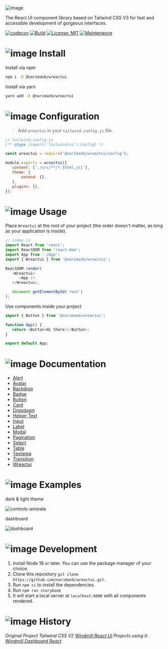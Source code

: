 ![image](https://github.com/narimanb/wreactui/assets/37624015/888b81a4-0bb5-49d4-9a25-6720d553d720)

The React UI component library based on Tailwind CSS V3 for fast and accessible development of gorgeous interfaces.

[![codecov](https://codecov.io/gh/narimanb/wreactui/branch/main/graph/badge.svg?token=O0NG9J08NK)](https://codecov.io/gh/narimanb/wreactui) [![Build](https://github.com/narimanb/wreactui/actions/workflows/build.yml/badge.svg)](https://github.com/narimanb/wreactui/actions/workflows/build.yml) [![License: MIT](https://img.shields.io/badge/License-MIT-green.svg)](https://github.com/narimanb/wreactui/blob/main/LICENSE) [![Maintenance](https://img.shields.io/badge/Maintained%3F-yes-green.svg)](https://github.com/narimanb/wreactui/graphs/commit-activity)

# ![image](https://github.com/narimanb/wreactui/assets/37624015/02864a9c-0b04-41a0-ae64-8795ee9a7279) Install

Install via npm

```sh
npm i -D @narimanb/wreactui
```

Install via yarn

```sh
yarn add -D @narimanb/wreactui
```

# ![image](https://github.com/narimanb/wreactui/assets/37624015/b43f2be3-f0f3-48ea-afb6-1fe8080d7bd6) Configuration

> Add `wreactui` in your `tailwind.config.js` file.

```js
// tailwind.config.js
/** @type {import('tailwindcss').Config} */

const wreactui = require('@narimanb/wreactui/config');

module.exports = wreactui({
   content: ['./src/**/*.{html,js}'],
   theme: {
       extend: {},
   },
   plugins: [],
});
```

# ![image](https://github.com/narimanb/wreactui/assets/37624015/993d78dc-90cd-4838-9f1c-5d3f635db26d) Usage

Place `Wreactui` at the root of your project (the order doesn't matter, as long as your application is inside).

```js
// index.js
import React from 'react';
import ReactDOM from 'react-dom';
import App from './App';
import { Wreactui } from '@narimanb/wreactui';

ReactDOM.render(
   <Wreactui>
      <App />
   </Wreactui>,

   document.getElementById('root')
);
```

Use components inside your project

```js
import { Button } from '@narimanb/wreactui';

function App() {
   return <Button>Hi there!</Button>;
}

export default App;
```

# ![image](https://github.com/narimanb/wreactui/assets/37624015/d93cfcb4-b403-415a-803a-7e8e2436dc14) Documentation

- [Alert](https://github.com/narimanb/wreactui/wiki/Alert)
- [Avatar](https://github.com/narimanb/wreactui/wiki/Avatar)
- [Backdrop](https://github.com/narimanb/wreactui/wiki/Backdrop)
- [Badge](https://github.com/narimanb/wreactui/wiki/Badge)
- [Button](https://github.com/narimanb/wreactui/wiki/Button)
- [Card](https://github.com/narimanb/wreactui/wiki/Card)
- [Dropdown](https://github.com/narimanb/wreactui/wiki/Dropdown)
- [Helper Text](https://github.com/narimanb/wreactui/wiki/Helper-Text)
- [Input](https://github.com/narimanb/wreactui/wiki/Input)
- [Label](https://github.com/narimanb/wreactui/wiki/Label)
- [Modal](https://github.com/narimanb/wreactui/wiki/Modal)
- [Pagination](https://github.com/narimanb/wreactui/wiki/Pagination)
- [Select](https://github.com/narimanb/wreactui/wiki/Select)
- [Table](https://github.com/narimanb/wreactui/wiki/Table)
- [Textarea](https://github.com/narimanb/wreactui/wiki/Textarea)
- [Transition](https://github.com/narimanb/wreactui/wiki/Transition)
- [Wreactui](https://github.com/narimanb/wreactui/wiki/Wreactui)

# ![image](https://github.com/narimanb/wreactui/assets/37624015/33326609-98d7-42a3-b369-8cf4a63a7543) Examples

dark & light theme

![controls-animate](https://github.com/narimanb/wreactui/assets/37624015/9efa19be-1bcb-4d3e-a866-e8230ed8ce63)

dashboard

![dashboard](https://github.com/narimanb/wreactui/assets/37624015/235e7f89-0d7d-4261-a746-9deb85b6f166)

# ![image](https://github.com/narimanb/wreactui/assets/37624015/34c3eede-5610-4a66-9381-360ba4a3a3af) Development

1. Install Node 18 or later. You can use the package manager of your choice.
2. Clone this repository `git clone https://github.com/narimanb/wreactui.git`.
3. Run `npm ci` to install the dependencies.
4. Run `npm run storybook`
5. It will start a local server at `localhost:6006` with all components rendered.

# ![image](https://github.com/narimanb/wreactui/assets/37624015/955fe5ef-aea1-4ab5-8e77-0408d849259d) History

_Original Project Tailwind CSS V2 [Windmill React UI](https://github.com/estevanmaito/windmill-react-ui)
Projects using it: [Windmill Dashboard React](https://github.com/estevanmaito/windmill-dashboard-react)_
